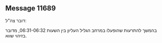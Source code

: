 ## Message 11689

דובר צה"ל: 

בהמשך להתרעות שהופעלו במרחב הגליל העליון בין השעות 06:31-06:32, מדובר בזיהוי שווא.

